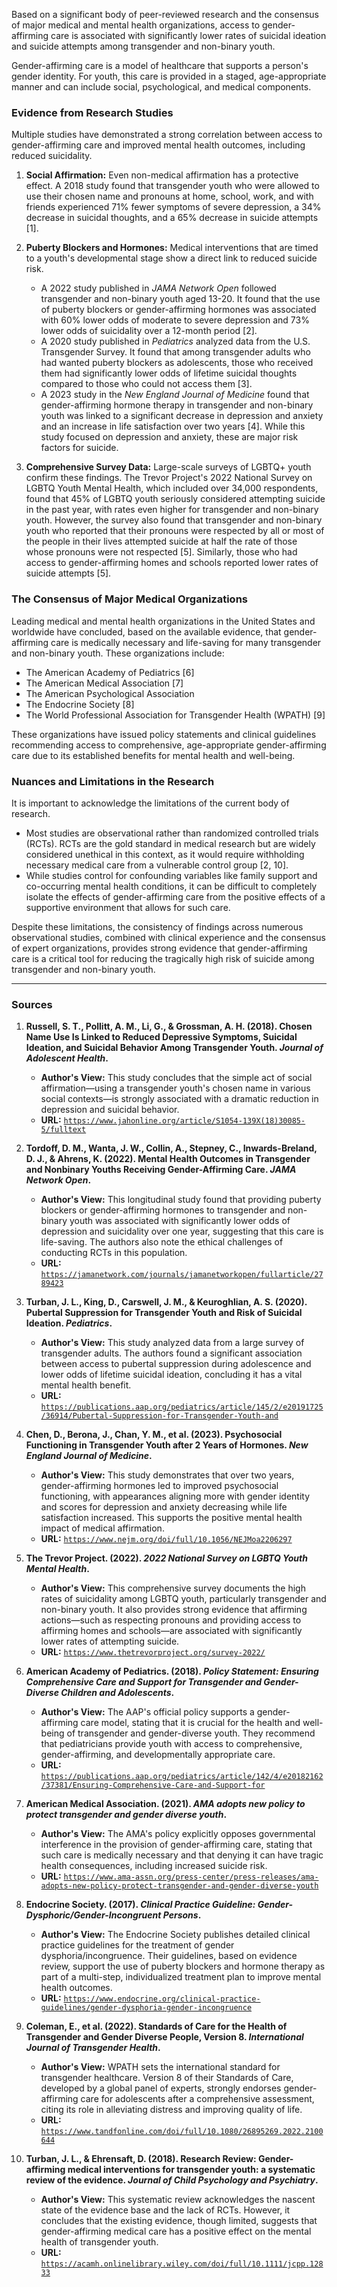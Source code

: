 Based on a significant body of peer-reviewed research and the consensus of major medical and mental health organizations, access to gender-affirming care is associated with significantly lower rates of suicidal ideation and suicide attempts among transgender and non-binary youth.

Gender-affirming care is a model of healthcare that supports a person's gender identity. For youth, this care is provided in a staged, age-appropriate manner and can include social, psychological, and medical components.

### Evidence from Research Studies

Multiple studies have demonstrated a strong correlation between access to gender-affirming care and improved mental health outcomes, including reduced suicidality.

1.  **Social Affirmation:** Even non-medical affirmation has a protective effect. A 2018 study found that transgender youth who were allowed to use their chosen name and pronouns at home, school, work, and with friends experienced 71% fewer symptoms of severe depression, a 34% decrease in suicidal thoughts, and a 65% decrease in suicide attempts [1].

2.  **Puberty Blockers and Hormones:** Medical interventions that are timed to a youth's developmental stage show a direct link to reduced suicide risk.
    *   A 2022 study published in *JAMA Network Open* followed transgender and non-binary youth aged 13-20. It found that the use of puberty blockers or gender-affirming hormones was associated with 60% lower odds of moderate to severe depression and 73% lower odds of suicidality over a 12-month period [2].
    *   A 2020 study published in *Pediatrics* analyzed data from the U.S. Transgender Survey. It found that among transgender adults who had wanted puberty blockers as adolescents, those who received them had significantly lower odds of lifetime suicidal thoughts compared to those who could not access them [3].
    *   A 2023 study in the *New England Journal of Medicine* found that gender-affirming hormone therapy in transgender and non-binary youth was linked to a significant decrease in depression and anxiety and an increase in life satisfaction over two years [4]. While this study focused on depression and anxiety, these are major risk factors for suicide.

3.  **Comprehensive Survey Data:** Large-scale surveys of LGBTQ+ youth confirm these findings. The Trevor Project's 2022 National Survey on LGBTQ Youth Mental Health, which included over 34,000 respondents, found that 45% of LGBTQ youth seriously considered attempting suicide in the past year, with rates even higher for transgender and non-binary youth. However, the survey also found that transgender and non-binary youth who reported that their pronouns were respected by all or most of the people in their lives attempted suicide at half the rate of those whose pronouns were not respected [5]. Similarly, those who had access to gender-affirming homes and schools reported lower rates of suicide attempts [5].

### The Consensus of Major Medical Organizations

Leading medical and mental health organizations in the United States and worldwide have concluded, based on the available evidence, that gender-affirming care is medically necessary and life-saving for many transgender and non-binary youth. These organizations include:

*   The American Academy of Pediatrics [6]
*   The American Medical Association [7]
*   The American Psychological Association
*   The Endocrine Society [8]
*   The World Professional Association for Transgender Health (WPATH) [9]

These organizations have issued policy statements and clinical guidelines recommending access to comprehensive, age-appropriate gender-affirming care due to its established benefits for mental health and well-being.

### Nuances and Limitations in the Research

It is important to acknowledge the limitations of the current body of research.

*   Most studies are observational rather than randomized controlled trials (RCTs). RCTs are the gold standard in medical research but are widely considered unethical in this context, as it would require withholding necessary medical care from a vulnerable control group [2, 10].
*   While studies control for confounding variables like family support and co-occurring mental health conditions, it can be difficult to completely isolate the effects of gender-affirming care from the positive effects of a supportive environment that allows for such care.

Despite these limitations, the consistency of findings across numerous observational studies, combined with clinical experience and the consensus of expert organizations, provides strong evidence that gender-affirming care is a critical tool for reducing the tragically high risk of suicide among transgender and non-binary youth.

***

### Sources

1.  **Russell, S. T., Pollitt, A. M., Li, G., & Grossman, A. H. (2018). Chosen Name Use Is Linked to Reduced Depressive Symptoms, Suicidal Ideation, and Suicidal Behavior Among Transgender Youth. *Journal of Adolescent Health*.**
    *   **Author's View:** This study concludes that the simple act of social affirmation—using a transgender youth's chosen name in various social contexts—is strongly associated with a dramatic reduction in depression and suicidal behavior.
    *   **URL:** [`https://www.jahonline.org/article/S1054-139X(18)30085-5/fulltext`](https://www.jahonline.org/article/S1054-139X(18)30085-5/fulltext)

2.  **Tordoff, D. M., Wanta, J. W., Collin, A., Stepney, C., Inwards-Breland, D. J., & Ahrens, K. (2022). Mental Health Outcomes in Transgender and Nonbinary Youths Receiving Gender-Affirming Care. *JAMA Network Open*.**
    *   **Author's View:** This longitudinal study found that providing puberty blockers or gender-affirming hormones to transgender and non-binary youth was associated with significantly lower odds of depression and suicidality over one year, suggesting that this care is life-saving. The authors also note the ethical challenges of conducting RCTs in this population.
    *   **URL:** [`https://jamanetwork.com/journals/jamanetworkopen/fullarticle/2789423`](https://jamanetwork.com/journals/jamanetworkopen/fullarticle/2789423)

3.  **Turban, J. L., King, D., Carswell, J. M., & Keuroghlian, A. S. (2020). Pubertal Suppression for Transgender Youth and Risk of Suicidal Ideation. *Pediatrics*.**
    *   **Author's View:** This study analyzed data from a large survey of transgender adults. The authors found a significant association between access to pubertal suppression during adolescence and lower odds of lifetime suicidal ideation, concluding it has a vital mental health benefit.
    *   **URL:** [`https://publications.aap.org/pediatrics/article/145/2/e20191725/36914/Pubertal-Suppression-for-Transgender-Youth-and`](https://publications.aap.org/pediatrics/article/145/2/e20191725/36914/Pubertal-Suppression-for-Transgender-Youth-and)

4.  **Chen, D., Berona, J., Chan, Y. M., et al. (2023). Psychosocial Functioning in Transgender Youth after 2 Years of Hormones. *New England Journal of Medicine*.**
    *   **Author's View:** This study demonstrates that over two years, gender-affirming hormones led to improved psychosocial functioning, with appearances aligning more with gender identity and scores for depression and anxiety decreasing while life satisfaction increased. This supports the positive mental health impact of medical affirmation.
    *   **URL:** [`https://www.nejm.org/doi/full/10.1056/NEJMoa2206297`](https://www.nejm.org/doi/full/10.1056/NEJMoa2206297)

5.  **The Trevor Project. (2022). *2022 National Survey on LGBTQ Youth Mental Health*.**
    *   **Author's View:** This comprehensive survey documents the high rates of suicidality among LGBTQ youth, particularly transgender and non-binary youth. It also provides strong evidence that affirming actions—such as respecting pronouns and providing access to affirming homes and schools—are associated with significantly lower rates of attempting suicide.
    *   **URL:** [`https://www.thetrevorproject.org/survey-2022/`](https://www.thetrevorproject.org/survey-2022/)

6.  **American Academy of Pediatrics. (2018). *Policy Statement: Ensuring Comprehensive Care and Support for Transgender and Gender-Diverse Children and Adolescents*.**
    *   **Author's View:** The AAP's official policy supports a gender-affirming care model, stating that it is crucial for the health and well-being of transgender and gender-diverse youth. They recommend that pediatricians provide youth with access to comprehensive, gender-affirming, and developmentally appropriate care.
    *   **URL:** [`https://publications.aap.org/pediatrics/article/142/4/e20182162/37381/Ensuring-Comprehensive-Care-and-Support-for`](https://publications.aap.org/pediatrics/article/142/4/e20182162/37381/Ensuring-Comprehensive-Care-and-Support-for)

7.  **American Medical Association. (2021). *AMA adopts new policy to protect transgender and gender diverse youth*.**
    *   **Author's View:** The AMA's policy explicitly opposes governmental interference in the provision of gender-affirming care, stating that such care is medically necessary and that denying it can have tragic health consequences, including increased suicide risk.
    *   **URL:** [`https://www.ama-assn.org/press-center/press-releases/ama-adopts-new-policy-protect-transgender-and-gender-diverse-youth`](https://www.ama-assn.org/press-center/press-releases/ama-adopts-new-policy-protect-transgender-and-gender-diverse-youth)

8.  **Endocrine Society. (2017). *Clinical Practice Guideline: Gender-Dysphoric/Gender-Incongruent Persons*.**
    *   **Author's View:** The Endocrine Society publishes detailed clinical practice guidelines for the treatment of gender dysphoria/incongruence. Their guidelines, based on evidence review, support the use of puberty blockers and hormone therapy as part of a multi-step, individualized treatment plan to improve mental health outcomes.
    *   **URL:** [`https://www.endocrine.org/clinical-practice-guidelines/gender-dysphoria-gender-incongruence`](https://www.endocrine.org/clinical-practice-guidelines/gender-dysphoria-gender-incongruence)

9.  **Coleman, E., et al. (2022). Standards of Care for the Health of Transgender and Gender Diverse People, Version 8. *International Journal of Transgender Health*.**
    *   **Author's View:** WPATH sets the international standard for transgender healthcare. Version 8 of their Standards of Care, developed by a global panel of experts, strongly endorses gender-affirming care for adolescents after a comprehensive assessment, citing its role in alleviating distress and improving quality of life.
    *   **URL:** [`https://www.tandfonline.com/doi/full/10.1080/26895269.2022.2100644`](https://www.tandfonline.com/doi/full/10.1080/26895269.2022.2100644)

10. **Turban, J. L., & Ehrensaft, D. (2018). Research Review: Gender-affirming medical interventions for transgender youth: a systematic review of the evidence. *Journal of Child Psychology and Psychiatry*.**
    *   **Author's View:** This systematic review acknowledges the nascent state of the evidence base and the lack of RCTs. However, it concludes that the existing evidence, though limited, suggests that gender-affirming medical care has a positive effect on the mental health of transgender youth.
    *   **URL:** [`https://acamh.onlinelibrary.wiley.com/doi/full/10.1111/jcpp.12833`](https://acamh.onlinelibrary.wiley.com/doi/full/10.1111/jcpp.12833)